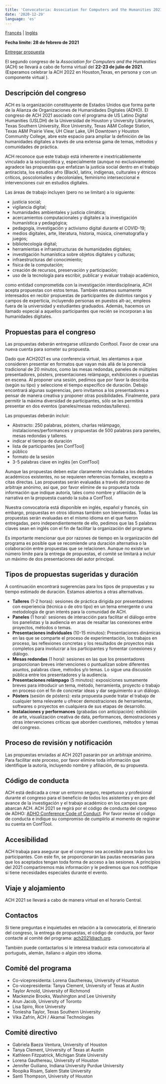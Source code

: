 ```yaml
---
title: 'Convocatoria: Association for Computers and the Humanities 2021'
date: '2020-12-29'
language: 'es'
---
```

[Francés](/news/2020/12/appel-a-propositions/) | [Inglés](/news/2020/12/call-for-proposals-association-for-computers-and-the-humanities-2021/)

**Fecha límite: 28 de febrero de 2021**

[Entregar propuesta](https://www.conftool.org/ach2021/)

El segundo congreso de la *<span lang="en">Association for Computers and the Humanities</span>* (ACH) se llevará a cabo de forma virtual del **22-23 de julio de 2021**. (Esperamos celebrar la ACH 2022 en Houston,Texas, en persona y con un componente virtual ).

## Descripción del congreso

ACH es la organización constituyente de Estados Unidos que forma parte de la Alianza de Organizaciones de Humanidades Digitales (ADHO). El congreso de ACH 2021 asociado con el programa de <span lang="en">US Latino Digital Humanities</span> (USLDH) de la Universidad de Houston y <span lang="en">University Libraries, Texas Southern University, Rice University, Texas A&amp;M College Station, Texas A&amp;M Prairie View, UH Clear Lake, UH Downtown y Houston Community College</span>, abre este espacio para ampliar la definición de las humanidades digitales a través de una extensa gama de temas, métodos y comunidades de práctica.

ACH reconoce que este trabajo está inherente e inextricablemente vinculado a la sociopolítica y, especialmente (aunque no exclusivamente) agradece las propuestas que enfatizan la justicia social dentro en el trabajo antiracista, los estudios afro (Black), latinx, indígenas, culturales y étnicos críticos, poscolonialies y decoloniales, feminismo interseccional e intervenciones cuir en estudios digitales.

Las áreas de trabajo incluyen (pero no se limitan) a lo siguiente:

- justicia social;
- vigilancia digital;
- humanidades ambientales y justicia climática;
- acercamientos computacionales y digitales a la investigación humanística y pedagógica;
- pedagogía, investigación y activismo digital durante el COVID-19;
- medios digitales, arte, literatura, historia, música, cinematografía y juegos;
- bibliotecología digital;
- herramientas e infraestructuras de humanidades digitales;
- investigación humanística sobre objetos digitales y culturas;
- infraestructuras del conocimiento;
- física de la computación;
- creación de recursos, preservación y participación;
- uso de la tecnología para escribir, publicar y evaluar trabajo académico,

como entidad comprometida con la investigación interdisciplinaria, ACH acepta propuestas con estos temas. También estamos sumamente interesados en recibir propuestas de participantes de distintos rangos y campos de experticia, incluyendo personas en puestos alt-ac, empleos fuera de la universidad y estudiantes graduados. Además, hacemos un llamado especial a aquellos participantes que recién se incorporan a las humanidades digitales.

## Propuestas para el congreso

Las propuestas deberán entregarse utilizando Conftool. Favor de crear una nueva cuenta para someter su propuesta.

Dado que ACH2021 es una conferencia virtual, les alentamos a que consideren presentar en formatos que vayan más allá de la ponencia tradicional de 20 minutos, como las mesas redondas, paneles de múltiples presentadores, pósters, presentaciones relámpago, exhibiciones o puestas en escena. Al proponer una sesión, pedimos que por favor la describa (según su tipo) y seleccione el tiempo específico de duración. Debajo encontrará algunas sugerencias, pero invitamos a los presentadores a pensar de manera creativa y proponer otras posibilidades. Finalmente, para permitir la máxima diversidad de participantes, sólo se les permitirá presentar en dos eventos (paneles/mesas redondas/talleres).

Las propuestas deberán incluir:

- Abstracto: 250 palabras, pósters, charlas relámpago, instalaciones/performances y propuestas de 500 palabras para paneles, mesas redondas y talleres.
- indicar el tiempo de duración
- lista de participantes \[en ConfTool\]
- público
- formato de la sesión
- 3-5 palabras clave en inglés \[en ConfTool\]

Aunque las propuestas deben estar claramente vinculadas a los debates académicos existentes, no se requieren referencias formales, excepto a citas directas. Las propuestas serán evaluadas a través del proceso de arbitraje anónimo, así que, por favor elimine de su propuesta toda información que indique autoría, tales como nombre y afiliación de la narrativa en la propuesta cuando la suba a ConfTool.

Nuestra convocatoria está disponible en inglés, español y francés, sin embargo, propuestas en otros idiomas también son bienvenidas. Todas las propuestas serán evaluadas en el mismo idioma en el que fueron entregadas, pero independientemente de ello, pedimos que las 5 palabras claves sean en inglés con el fin de facilitar la organización del programa.

Es importante mencionar que por razones de tiempo en la organización del programa es posible que se recomiende una duración alternativa o la colaboración entre propuestas que se relacionen. Aunque no existe un número límite para la entrega de propuestas, el comité se limitará a incluir un máximo de dos presentaciones del autor principal.

## Tipos de propuestas sugeridas y duración

A continuación encontrará sugerencias para los tipos de propuestas y su tiempo estimado de duración. Estamos abiertos a otras alternativas.

- **Talleres** (1-2 horas): sesiones de práctica dirigida por presentadores con experiencia (técnica o de otro tipo) en un tema emergente o una metodología de gran interés para la comunidad de ACH.
- **Paneles** (1 hora): sesiones de interacción para facilitar el diálogo entre los panelistas y la audiencia en aras de resaltar las conexiones entre proyectos, métodos o temas.
- **Presentaciones individuales** (10-15 minutos): Presentaciones dinámicas en las que se comparte el proceso de experimentación, los trabajos en proceso, las reflexiones concretas y los resultados de proyectos más completos para involucrar a los participantes y fomentar conexiones y diálogo.
- **Mesas redondas** (1 hora): sesiones en las que los presentadores proporcionan breves intervenciones o puntualizan sobre diferentes asuntos, palabras clave, métodos y/o temas. Lo sigue una discusión pública entre los presentadores y la audiencia.
- **Presentaciones relámpago** (5 minutos): exposiciones sumamente breves para introducir un tema, método, herramienta, proyecto o trabajo en proceso con el fin de concretar ideas y dar seguimiento a un diálogo.
- **Pósters** (sesión de pósters): esta propuesta puede tratar el trabajo de cualquier tema relevante u ofrecer demostraciones de herramientas, softwares o proyectos en cualquiera de sus etapas de desarrollo.
- **Instalaciones y performances** (grabadas con anticipación): exhibición de arte, visualización creativa de data, performances, demostraciones y otras intervenciones críticas que aborden cuestiones, métodos y temas del congreso.

## Proceso de revisión y notificación

Las propuestas enviadas al ACH 2021 pasarán por un arbitraje anónimo. Para facilitar este proceso, por favor elimine toda información que identifique la autoría, incluyendo nombre y afiliación, de su propuesta.

## Código de conducta

ACH está dedicada a crear un entorno seguro, respetuoso y profesional durante el congreso para el beneficio de todos los asistentes y en pro del avance de la investigación y el trabajo académico en los campos que abarcan ACH. ACH 2021 se regirá por el código de conducta del congreso de ADHO: [<span lang="en">ADHO Conference Code of Conduct</span>](http://adho.org/administration/conference-coordinating-program-committee/adho-conference-code-conduct). Por favor revise el código de conducta e indique su compromiso de cumplirlo al momento de registrar su cuenta en ConfTool.

## Accesibilidad

ACH trabaja para asegurar que el congreso sea accesible para todos los participantes. Con este fin, se proporcionarán las pautas necesarias para que los aceptados tengan toda forma de acceso a las sesiones. A principios del 2021 compartiremos más información y le pediremos que nos notifique si tiene necesidades especiales durante el evento.

## Viaje y alojamiento

ACH 2021 se llevará a cabo de manera virtual en el horario Central.

## Contactos

Si tiene preguntas e inquietudes en relación a la convocatoria, el itinerario del congreso, la entrega de propuestas, el código de conducta, por favor contacte al comité del programa: [ach2021@ach.org](mailto:ach2021@ach.org).

También puede contactarlos si le interesa traducir esta convocatoria al portugués, alemán, italiano o algún otro idioma.

## Comité del programa

- Co-vicepresidenta: <span lang="en">Lorena Gauthereau, University of Houston</span>
- Co-vicepresidenta: <span lang="en">Tanya Clement, University of Texas at Austin</span>
- <span lang="en">Taylor Arnold, University of Richmond</span>
- <span lang="en">Mackenzie Brooks, Washington and Lee University</span>
- <span lang="en">Arun Jacob, University of Toronto</span>
- <span lang="en">Lisa Spiro, Rice University</span>
- <span lang="en">Toniesha Taylor, Texas Southern University</span>
- <span lang="en">Vika Zafrin, ACH / Akamai Technologies</span>

## Comité directivo

- <span lang="en">Gabriela Baeza Ventura, University of Houston</span>
- <span lang="en">Tanya Clement, University of Texas at Austin</span>
- <span lang="en">Kathleen Fitzpatrick, Michigan State University</span>
- <span lang="en">Lorena Gauthereau, University of Houston</span>
- <span lang="en">Jennifer Guiliano, Indiana University Purdue University</span>
- <span lang="en">Roopika Risam, Salem State University</span>
- <span lang="en">Santi Thompson, University of Houston</span>